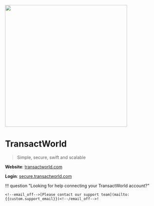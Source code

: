 <img src="https://static.openfintech.io/payment_providers/transactworld/logo.png?w=400" width="400px" >

# TransactWorld

> Simple, secure, swift and scalable

**Website**: [transactworld.com](https://www.transactworld.com/)

**Login**: [secure.transactworld.com](https://secure.transactworld.com/merchant/index.jsp)

!!! question "Looking for help connecting your TransactWorld account?"

    <!--email_off-->[Please contact our support team](mailto:{{custom.support_email}})<!--/email_off-->!
